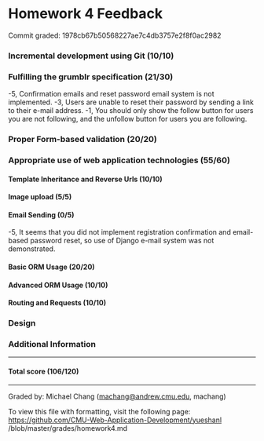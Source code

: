 Homework 4 Feedback
==================

Commit graded: 1978cb67b50568227ae7c4db3757e2f8f0ac2982

### Incremental development using Git (10/10)

### Fulfilling the grumblr specification (21/30)
-5, Confirmation emails and reset password email system is not implemented.
-3, Users are unable to reset their password by sending a link to their e-mail address.
-1, You should only show the follow button for users you are not following, and the unfollow button for users you are following.

### Proper Form-based validation (20/20)

### Appropriate use of web application technologies (55/60)

#### Template Inheritance and Reverse Urls (10/10)

#### Image upload (5/5)

#### Email Sending (0/5)
-5, It seems that you did not implement registration confirmation and email-based password reset, so use of Django e-mail system was not demonstrated.

#### Basic ORM Usage (20/20)

#### Advanced ORM Usage (10/10)

#### Routing and Requests (10/10)

### Design

### Additional Information

---
#### Total score (106/120)
---
Graded by: Michael Chang (machang@andrew.cmu.edu, machang)

To view this file with formatting, visit the following page: https://github.com/CMU-Web-Application-Development/yueshanl
/blob/master/grades/homework4.md

